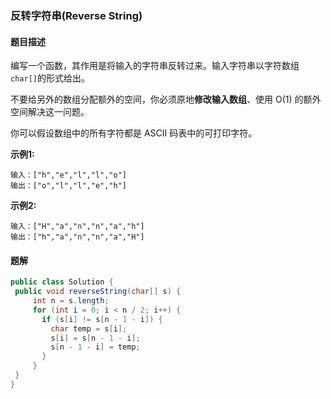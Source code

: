 ### 反转字符串(Reverse String)

#### 题目描述

编写一个函数，其作用是将输入的字符串反转过来。输入字符串以字符数组`char[]`的形式给出。

不要给另外的数组分配额外的空间，你必须原地**修改输入数组**、使用 O(1) 的额外空间解决这一问题。

你可以假设数组中的所有字符都是 ASCII 码表中的可打印字符。

**示例1:**

```
输入：["h","e","l","l","o"]
输出：["o","l","l","e","h"]
```

**示例2:**

```
输入：["H","a","n","n","a","h"]
输出：["h","a","n","n","a","H"]
```

#### 题解

```java
public class Solution {
 public void reverseString(char[] s) {
     int n = s.length;
     for (int i = 0; i < n / 2; i++) {
       if (s[i] != s[n - 1 - i]) {
         char temp = s[i];
         s[i] = s[n - 1 - i];
         s[n - 1 - i] = temp;
       }
     }
 }
}
```
